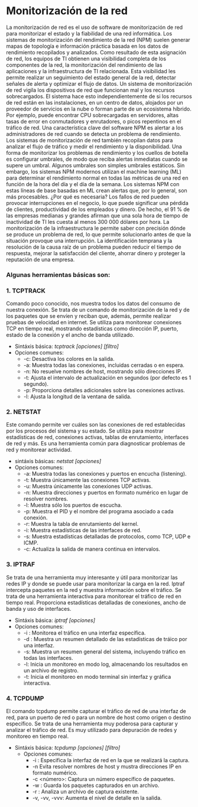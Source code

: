 # Monitorización de la red
La monitorización de red es el uso de software de monitorización de red para monitorizar el estado y la fiabilidad de una red informática. Los sistemas de monitorización del rendimiento de la red (NPM) suelen generar mapas de topología e información práctica basada en los datos de rendimiento recopilados y analizados.
Como resultado de esta asignación de red, los equipos de TI obtienen una visibilidad completa de los componentes de la red, la monitorización del rendimiento de las aplicaciones y la infraestructura de TI relacionada. Esta visibilidad les permite realizar un seguimiento del estado general de la red, detectar señales de alerta y optimizar el flujo de datos.
Un sistema de monitorización de red vigila los dispositivos de red que funcionan mal y los recursos sobrecargados. El sistema hace esto independientemente de si los recursos de red están en las instalaciones, en un centro de datos, alojados por un proveedor de servicios en la nube o forman parte de un ecosistema híbrido. Por ejemplo, puede encontrar CPU sobrecargadas en servidores, altas tasas de error en conmutadores y enrutadores, o picos repentinos en el tráfico de red. Una característica clave del software NPM es alertar a los administradores de red cuando se detecta un problema de rendimiento.           
Los sistemas de monitorización de red también recopilan datos para analizar el flujo de tráfico y medir el rendimiento y la disponibilidad. Una forma de monitorizar los problemas de rendimiento y los cuellos de botella es configurar umbrales, de modo que reciba alertas inmediatas cuando se supere un umbral. Algunos umbrales son simples umbrales estáticos. Sin embargo, los sistemas NPM modernos utilizan el machine learning (ML) para determinar el rendimiento normal en todas las métricas de una red en función de la hora del día y el día de la semana. Los sistemas NPM con estas líneas de base basadas en ML crean alertas que, por lo general, son más procesables.
¿Por qué es necesaria?
Los fallos de red pueden provocar interrupciones en el negocio, lo que puede significar una pérdida de clientes, productividad de los empleados y dinero. De hecho, el 91 % de las empresas medianas y grandes afirman que una sola hora de tiempo de inactividad de TI les cuesta al menos 300 000 dólares por hora.
La monitorización de la infraestructura le permite saber con precisión dónde se produce un problema de red, lo que permite solucionarlo antes de que la situación provoque una interrupción. La identificación temprana y la resolución de la causa raíz de un problema pueden reducir el tiempo de respuesta, mejorar la satisfacción del cliente, ahorrar dinero y proteger la reputación de una empresa.

### Algunas herramientas básicas son:

### 1. TCPTRACK
Comando poco conocido, nos muestra todos los datos del consumo de nuestra conexión. Se trata de un comando de monitorización de la red y de los paquetes que se envíen y reciban que, además, permite realizar pruebas de velocidad en internet. Se utiliza para monitorear conexiones TCP en tiempo real, mostrando estadísticas como dirección IP, puerto, estado de la conexión y el ancho de banda utilizado.

  - Sintáxis básica: *tcptrack [opciones] [filtro]*
  - Opciones comunes:
      - -c: Desactiva los colores en la salida.
      - -a: Muestra todas las conexiones, incluidas cerradas o en espera.
      - -n: No resuelve nombres de host, mostrando sólo direcciones IP.
      - -t: Ajusta el intervalo de actualización en segundos (por defecto es 1 segundo).
      - -p: Proporciona detalles adicionales sobre las conexiones activas.
      - -l: Ajusta la longitud de la ventana de salida.

### 2. NETSTAT
Este comando permite ver cuáles son las conexiones de red establecidas por los procesos del sistema y su estado. Se utiliza para mostrar estadísticas de red, conexiones activas, tablas de enrutamiento, interfaces de red y más. Es una herramienta común para diagnosticar problemas de red y monitorear actividad.

  - sintáxis básicas: *netstat [opciones]*
  - Opciones comunes:
      - -a: Muestra todas las conexiones y puertos en encucha (listening).
      - -t: Muestra únicamente las conexiones TCP activas.
      - -u: Muestra únicamente las conexiones UDP activas.
      - -n: Muestra direcciones y puertos en formato numérico en lugar de resolver nombres.
      - -l: Muestra sólo los puertos de escucha.
      - -p: Muestra el PID y el nombre del programa asociado a cada conexión.
      - -r: Muestra la tabla de enrutamiento del kernel.
      - -i: Muestra estadísticas de las interfaces de red.
      - -s: Muestra estadísticas detalladas de protocolos, como TCP, UDP e ICMP.
      - -c: Actualiza la salida de manera continua en intervalos.
        
### 3. IPTRAF
Se trata de una herramienta muy interesante y útil para monitorizar las redes IP y donde se puede usar para monitorizar la carga en la red. Iptraf intercepta paquetes en la red y muestra información sobre el tráfico. Se trata de una herramienta interactiva para monitorear el tráfico de red en tiempo real. Proporciona estadísticas detalladas de conexiones, ancho de banda y uso de interfaces.
  - Sintáxis básica: *iptraf [opciones]*
  - Opciones comunes:
      - -i <interfaz>: Monitorea el tráfico en una interfaz específica.
      - -d <interfaz>: Muestra un resumen detallado de las estadísticas de tráico por una interfaz.
      - -s: Muestra un resumen general del sistema, incluyendo tráfico en todas las interfaces.
      - -l: Inicia un monitoreo en modo log, almacenando los resultados en un archivo de registro.
      - -t: Inicia el monitoreo en modo terminal sin interfaz y gráfica interactiva.

### 4. TCPDUMP
El comando tcpdump permite capturar el tráfico de red de una interfaz de red, para un puerto de red o para un nombre de host como origen o destino específico. Se trata de una herramienta muy poderosa para capturar y analizar el tráfico de red. Es muy utilizado para depuración de redes y monitoreo en tiempo real.

- Sintáxis básica: *tcpdump [opciones] [filtro]*
  - Opciones comunes:
      - -i <interfaz>: Especifica la interfaz de red en la que se realizará la captura.
      - -n Evita resolver nombres de host y mustra direcciones IP en formato numérico.
      - -c <número>: Captura un número específico de paquetes.
      - -w <archivo>: Guarda los paquetes capturados en un archivo.
      - -r <archivo>: Analiza un archivo de captura existente.
      - -v, -vv, -vvv: Aumenta el nivel de detalle en la salida.
